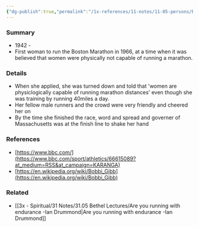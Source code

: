 ```yaml
---
{"dg-publish":true,"permalink":"/1x-references/11-notes/11-05-persons/bobbi-gibb/","title":"Bobbi Gibb","created":"2024-03-18T10:39:10.738+03:00","updated":"2024-03-18T10:39:10.738+03:00"}
---
```



### Summary
- 1942 - 
- First woman to run the Boston Marathon in 1966, at a time when it was believed that women were physically not capable of running a marathon.

### Details
- When she applied, she was turned down and told that 'women are physiclogically capable of running marathon distances' even though she was training by running 40miles a day.
- Her fellow male runners and the crowd were very friendly and cheered her on
- By the time she finished the race, word and spread and governer of Massachusetts was at the finish line to shake her hand

### References
- [https://www.bbc.com/](https://www.bbc.com/sport/athletics/66615089?at_medium=RSS&at_campaign=KARANGA)
- [https://en.wikipedia.org/wiki/Bobbi_Gibb](https://en.wikipedia.org/wiki/Bobbi_Gibb)

### Related
- [[3x - Spiritual/31 Notes/31.05 Bethel Lectures/Are you running with endurance -Ian Drummond\|Are you running with endurance -Ian Drummond]]

